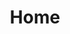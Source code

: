 ---
home: true
title: Home
heroImage: https://vuejs.press/images/hero.png

actions:
  - text: Home
    link: /home/
    type: primary

features:
  - title: Steel
    details: Steel calculator
  # - title: Concrete
  #   details: Concrete calculator

footer: MIT Licensed | Copyright © 2024 Yi Chen
---